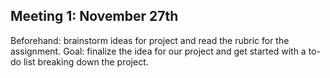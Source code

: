 ## Meeting 1: November 27th
Beforehand: brainstorm ideas for project and read the rubric for the assignment.
Goal: finalize the idea for our project and get started with a to-do list breaking down the project.
